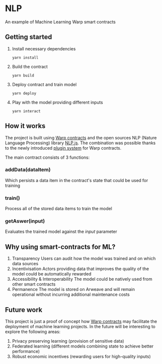 # NLP

An example of Machine Learning Warp smart contracts


## Getting started

1. Install necessary dependencies

    ```
    yarn install
    ```

2. Build the contract

    ```
    yarn build
    ```

3. Deploy contract and train model

    ```
    yarn deploy
    ```

4. Play with the model providing different inputs

    ```
    yarn interact
    ```


##  How it works

The project is built using [Warp contracts](https://github.com/warp-contracts) and the open sources NLP (Nature Language Processing) library [NLP.js](https://github.com/axa-group/nlp.js). The combination was possible thanks to the newly introduced [plugin system](https://github.com/warp-contracts/warp-contracts-plugins) for Warp contracts.  

The main contract consists of 3 functions: 

### addData(dataItem)

Which persists a data item in the contract's state that could be used for training

### train()

Process all of the stored data items to train the model 

### getAswer(input)

Evaluates the trained model against the *input* parameter 

## Why using smart-contracts for ML?

1. Transparency
Users can audit how the model was trained and on which data sources
2. Incentivisation
Actors providing data that improves the quality of the model could be automatically rewarded
3. Accessibility & Interoperability
The model could be natively used from other smart contracts
4. Permanence
The model is stored on Arweave and will remain operational without incurring additional maintenance costs

##  Future work

This project is just a proof of concept how [Warp contracts](https://github.com/warp-contracts) may facilitate the deployment of machine learning projects. In the future will be interesting to explore the following areas: 

1. Privacy preserving learning (provision of sensitive data) 
2. Federated learning (different models combining state to achieve better performance)
3. Robust economic incentives (rewarding users for high-quality inputs)


